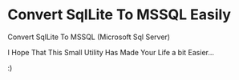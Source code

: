 # Convert SqlLite To MSSQL Easily
Convert SqlLite To MSSQL (Microsoft Sql Server)

I Hope That This Small Utility Has Made Your Life a bit Easier...

:)
